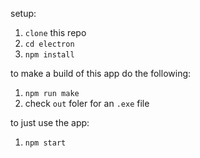 setup:
1. `clone` this repo
2. `cd electron`
3. `npm install`

to make a build of this app do the following:
1. `npm run make`
2. check `out` foler for an `.exe` file

to just use the app:
1. `npm start`
